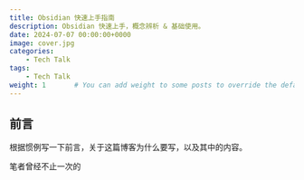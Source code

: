 ```yaml
---
title: Obsidian 快速上手指南
description: Obsidian 快速上手，概念辨析 & 基础使用。
date: 2024-07-07 00:00:00+0000
image: cover.jpg
categories:
    - Tech Talk
tags:
    - Tech Talk
weight: 1       # You can add weight to some posts to override the default sorting (date descending)
---
```


## 前言

根据惯例写一下前言，关于这篇博客为什么要写，以及其中的内容。

笔者曾经不止一次的